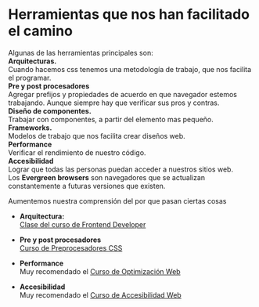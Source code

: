 # Herramientas que nos han facilitado el camino
Algunas de las herramientas principales son:  
**Arquitecturas.**  
Cuando hacemos css tenemos una metodología de trabajo, que nos facilita el programar.  
**Pre y post procesadores**  
Agregar prefijos y propiedades de acuerdo en que navegador estemos trabajando. Aunque siempre hay que verificar sus pros y contras.  
**Diseño de componentes.**  
Trabajar con componentes, a partir del elemento mas pequeño.  
**Frameworks.**  
Modelos de trabajo que nos facilita crear diseños web.  
**Performance**  
Verificar el rendimiento de nuestro código.  
**Accesibilidad**  
Lograr que todas las personas puedan acceder a nuestros sitios web.  
Los **Evergreen browsers** son navegadores que se actualizan constantemente a futuras versiones que existen.

Aumentemos nuestra comprensión del por que pasan ciertas cosas

-   **Arquitectura:**  
    [Clase del curso de Frontend Developer](https://platzi.com/clases/1640-frontend-developer/21886-que-son-y-para-que-nos-sirven-las-arquitecturas-cs/)
    
-   **Pre y post procesadores**  
    [Curso de Preprocesadores CSS](https://platzi.com/clases/preprocesadores/)
    
-   **Performance**  
    Muy recomendado el [Curso de Optimización Web](https://platzi.com/clases/web-performance/)
    
-   **Accesibilidad**  
    Muy recomendado el [Curso de Accesibilidad Web](https://platzi.com/clases/accesibilidad-web/)
	 